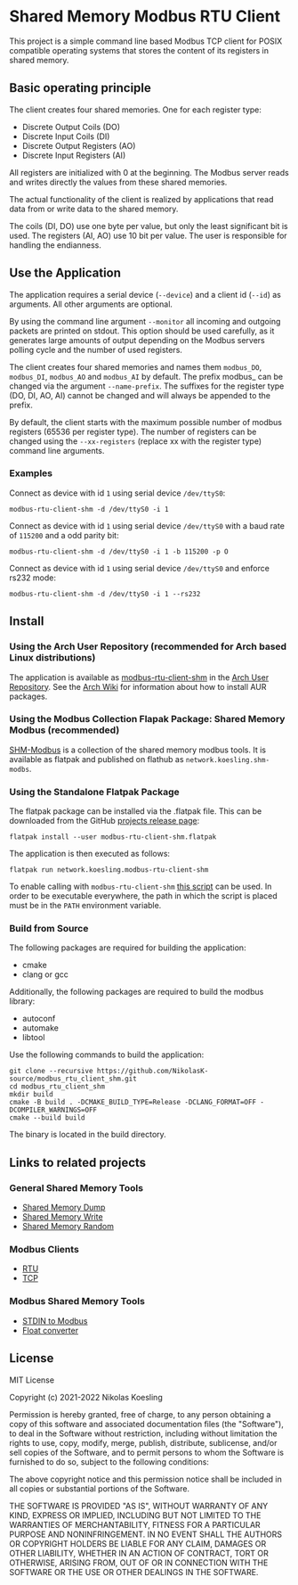 # Shared Memory Modbus RTU Client

This project is a simple command line based Modbus TCP client for POSIX compatible operating systems that stores the 
content of its registers in shared memory.

## Basic operating principle

The client creates four shared memories.
One for each register type:
- Discrete Output Coils (DO)
- Discrete Input Coils (DI)
- Discrete Output Registers (AO)
- Discrete Input Registers (AI)

All registers are initialized with 0 at the beginning.
The Modbus server reads and writes directly the values from these shared memories.

The actual functionality of the client is realized by applications that read data from or write data to the shared memory.

The coils (DI, DO) use one byte per value, but only the least significant bit is used.
The registers (AI, AO) use 10 bit per value. The user is responsible for handling the endianness.

## Use the Application
The application requires a serial device (```--device```) and a client id (```--id```) as arguments. All other arguments are optional.

By using the command line argument ```--monitor``` all incoming and outgoing packets are printed on stdout.
This option should be used carefully, as it generates large amounts of output depending on the Modbus servers polling cycle and the number of used registers.

The client creates four shared memories and names them ```modbus_DO```, ```modbus_DI```, ```modbus_AO``` and ```modbus_AI``` by default.
The prefix modbus_ can be changed via the argument ```--name-prefix```. 
The suffixes for the register type (DO, DI, AO, AI) cannot be changed and will always be appended to the prefix.

By default, the client starts with the maximum possible number of modbus registers (65536 per register type).
The number of registers can be changed using the ```--xx-registers``` (replace xx with the register type) command line arguments.

### Examples

Connect as device with id ```1``` using serial device ```/dev/ttyS0```:
```
modbus-rtu-client-shm -d /dev/ttyS0 -i 1
```


Connect as device with id ```1``` using serial device ```/dev/ttyS0``` with a baud rate of ```115200``` and a odd parity bit:
```
modbus-rtu-client-shm -d /dev/ttyS0 -i 1 -b 115200 -p O
```

Connect as device with id ```1``` using serial device ```/dev/ttyS0``` and enforce rs232 mode:
```
modbus-rtu-client-shm -d /dev/ttyS0 -i 1 --rs232
```
## Install

### Using the Arch User Repository (recommended for Arch based Linux distributions)
The application is available as [modbus-rtu-client-shm](https://aur.archlinux.org/packages/modbus-rtu-client-shm) in the [Arch User Repository](https://aur.archlinux.org/).
See the [Arch Wiki](https://wiki.archlinux.org/title/Arch_User_Repository) for information about how to install AUR packages.


### Using the Modbus Collection Flapak Package: Shared Memory Modbus (recommended)
[SHM-Modbus](https://nikolask-source.github.io/SHM_Modbus/) is a collection of the shared memory modbus tools.
It is available as flatpak and published on flathub as ```network.koesling.shm-modbs```.


### Using the Standalone Flatpak Package
The flatpak package can be installed via the .flatpak file.
This can be downloaded from the GitHub [projects release page](https://github.com/NikolasK-source/modbus_rtu_client_shm/releases):

```
flatpak install --user modbus-rtu-client-shm.flatpak
```

The application is then executed as follows:
```
flatpak run network.koesling.modbus-rtu-client-shm
```

To enable calling with ```modbus-rtu-client-shm``` [this script](https://gist.github.com/NikolasK-source/7586b3b2e9808e63dd3f111310eacc03) can be used.
In order to be executable everywhere, the path in which the script is placed must be in the ```PATH``` environment variable.


### Build from Source

The following packages are required for building the application:
- cmake
- clang or gcc

Additionally, the following packages are required to build the modbus library:
- autoconf
- automake
- libtool


Use the following commands to build the application:
```
git clone --recursive https://github.com/NikolasK-source/modbus_rtu_client_shm.git
cd modbus_rtu_client_shm
mkdir build
cmake -B build . -DCMAKE_BUILD_TYPE=Release -DCLANG_FORMAT=OFF -DCOMPILER_WARNINGS=OFF
cmake --build build
```

The binary is located in the build directory.


## Links to related projects

### General Shared Memory Tools
- [Shared Memory Dump](https://nikolask-source.github.io/dump_shm/)
- [Shared Memory Write](https://nikolask-source.github.io/write_shm/)
- [Shared Memory Random](https://nikolask-source.github.io/shared_mem_random/)

### Modbus Clients
- [RTU](https://nikolask-source.github.io/modbus_rtu_client_shm/)
- [TCP](https://nikolask-source.github.io/modbus_tcp_client_shm/)

### Modbus Shared Memory Tools
- [STDIN to Modbus](https://nikolask-source.github.io/stdin_to_modbus_shm/)
- [Float converter](https://nikolask-source.github.io/modbus_conv_float/)


## License

MIT License

Copyright (c) 2021-2022 Nikolas Koesling

Permission is hereby granted, free of charge, to any person obtaining a copy
of this software and associated documentation files (the "Software"), to deal
in the Software without restriction, including without limitation the rights
to use, copy, modify, merge, publish, distribute, sublicense, and/or sell
copies of the Software, and to permit persons to whom the Software is
furnished to do so, subject to the following conditions:

The above copyright notice and this permission notice shall be included in all
copies or substantial portions of the Software.

THE SOFTWARE IS PROVIDED "AS IS", WITHOUT WARRANTY OF ANY KIND, EXPRESS OR
IMPLIED, INCLUDING BUT NOT LIMITED TO THE WARRANTIES OF MERCHANTABILITY,
FITNESS FOR A PARTICULAR PURPOSE AND NONINFRINGEMENT. IN NO EVENT SHALL THE
AUTHORS OR COPYRIGHT HOLDERS BE LIABLE FOR ANY CLAIM, DAMAGES OR OTHER
LIABILITY, WHETHER IN AN ACTION OF CONTRACT, TORT OR OTHERWISE, ARISING FROM,
OUT OF OR IN CONNECTION WITH THE SOFTWARE OR THE USE OR OTHER DEALINGS IN THE
SOFTWARE.
